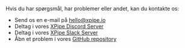 Hvis du har spørgsmål, har problemer eller andet, kan du kontakte os:

- Send os en e-mail på [hello@xpipe.io](mailto://hello@xpipe.io)
- Deltag i vores [XPipe Discord Server](https://discord.gg/8y89vS8cRb)
- Deltag i vores [XPipe Slack Server](https://join.slack.com/t/XPipe/shared_invite/zt-1awjq0t5j-5i4UjNJfNe1VN4b_auu6Cg)
- Åbn et problem i vores [GitHub repository](https://github.com/xpipe-io/xpipe)